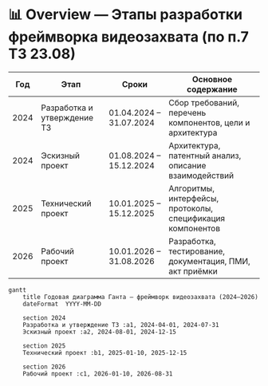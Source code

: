 # 📊 Overview — Этапы разработки фреймворка видеозахвата (по п.7 ТЗ 23.08)

| Год | Этап | Сроки | Основное содержание |
|-----|------|-------|---------------------|
| 2024 | Разработка и утверждение ТЗ | 01.04.2024 – 31.07.2024 | Сбор требований, перечень компонентов, цели и архитектура |
| 2024 | Эскизный проект | 01.08.2024 – 15.12.2024 | Архитектура, патентный анализ, описание взаимодействий |
| 2025 | Технический проект | 10.01.2025 – 15.12.2025 | Алгоритмы, интерфейсы, протоколы, спецификация компонентов |
| 2026 | Рабочий проект | 10.01.2026 – 31.08.2026 | Разработка, тестирование, документация, ПМИ, акт приёмки |


```mermaid
gantt
    title Годовая диаграмма Ганта — фреймворк видеозахвата (2024–2026)
    dateFormat  YYYY-MM-DD

    section 2024
    Разработка и утверждение ТЗ :a1, 2024-04-01, 2024-07-31
    Эскизный проект :a2, 2024-08-01, 2024-12-15

    section 2025
    Технический проект :b1, 2025-01-10, 2025-12-15

    section 2026
    Рабочий проект :c1, 2026-01-10, 2026-08-31
```
